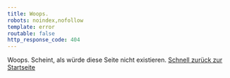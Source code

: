 ```yaml
---
title: Woops.
robots: noindex,nofollow
template: error
routable: false
http_response_code: 404
---
```

Woops. Scheint, als würde diese Seite nicht existieren. [Schnell zurück zur Startseite](/)
